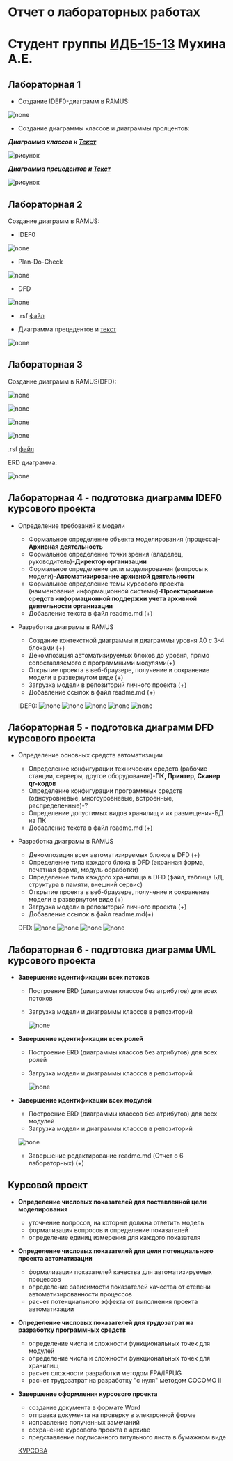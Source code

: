 # Отчет о лабораторных работах
# Студент группы [ИДБ-15-13](https://github.com/stankin/design-2018/wiki/list-idb-15-13) Мухина А.Е.

## Лабораторная 1

* Создание IDEF0-диаграмм в RAMUS:

![none](https://github.com/MuhinaAlexandra/Lab2018/blob/master/1.png)

* Создание диаграммы классов и  диаграммы пролцентов:

***Диаграмма классов и [Текст](https://github.com/MuhinaAlexandra/Lab2018/blob/master/2.1.txt)***

![рисунок](https://github.com/MuhinaAlexandra/Lab2018/blob/master/2.png)

***Диаграмма прецедентов и [Текст](https://github.com/MuhinaAlexandra/Lab2018/blob/master/2%2C2.txt)***

![рисунок](https://github.com/MuhinaAlexandra/Lab2018/blob/master/3.PNG)

## Лабораторная 2

Coздание диаграмм в RAMUS:

* IDEF0

![none](https://github.com/MuhinaAlexandra/Lab2018/blob/master/model.png)

* Plan-Do-Check

![none](https://github.com/MuhinaAlexandra/Lab2018/blob/master/model2.png)

* DFD

![none](https://github.com/MuhinaAlexandra/Lab2018/blob/master/model3.png)

* .rsf [файл](https://github.com/MuhinaAlexandra/Lab2018/blob/master/LABA2.rsf)

* Диаграмма прецедентов и [текст](https://github.com/MuhinaAlexandra/Lab2018/blob/master/l2.txt)

![none](https://github.com/MuhinaAlexandra/Lab2018/blob/master/fP6zIiH058NhdQUufD9YmGSGsQnr89tra8oxORCPcPbWuGhP2DhO28gDXRv140Fhp-eht7aZ3oGhwIrck1m-lhc7cLWdZIkNkR2Bh3YJHYv99auRkX2ZgKmMCwFB8ZtMEQAJUUQK68N6wFCkcUP006gJAZECBWU-qgf4MlLlOwvE7JbD9flD7QMPKOdBT2.png)

## Лабораторная 3

Coздание диаграмм в RAMUS(DFD):

![none](https://github.com/MuhinaAlexandra/Lab2018/blob/master/model1_lb3.png)

![none](https://github.com/MuhinaAlexandra/Lab2018/blob/master/model2_lb3.png)

![none](https://github.com/MuhinaAlexandra/Lab2018/blob/master/model3_lb3.png)

![none](https://github.com/MuhinaAlexandra/Lab2018/blob/master/model4_lb4.png)

.rsf [файл](https://github.com/MuhinaAlexandra/Lab2018/blob/master/LABA3GITHUB.rsf)

ERD диаграмма:

![none](https://github.com/MuhinaAlexandra/Lab2018/blob/master/ERD.png)


## Лабораторная 4 - подготовка диаграмм IDEF0 курсового проекта
* Определение требований к модели
  - Формальное определение объекта моделирования (процесса)-**Архивная деятельность**
  - Формальное определение точки зрения (владелец, руководитель)-**Директор организации**
  - Формальное определение цели моделирования (вопросы к модели)-**Автоматизирование архивной деятельности**
  - Формальное определение темы курсового проекта (наименование информационной системы)-**Проектирование средств информационной поддержки учета архивной деятельности организации**
  - Добавление текста в файл readme.md (+)
* Разработка диаграмм в RAMUS
  - Создание контекстной диаграммы и диаграммы уровня A0 c 3-4 блоками (+)
  - Декомпозиция автоматизируемых блоков до уровня, прямо сопоставляемого с программными модулями(+)
  - Открытие проекта в веб-браузере, получение и сохранение модели в развернутом виде (+)
  - Загрузка модели в репозиторий личного проекта (+)
  - Добавление ссылок в файл readme.md (+)
  
  IDEF0:
  ![none](https://github.com/MuhinaAlexandra/Lab2018/blob/master/%D0%90%D1%80%D1%85%D1%85%D0%B8%D0%B2%D0%BD%D0%B0%D1%8F%20%D0%B4%D0%B5%D1%8F%D1%82%D0%B5%D0%BB%D1%8C%D0%BD%D0%BE%D1%81%D1%82%D1%8C(1).png)
  ![none](https://github.com/MuhinaAlexandra/Lab2018/blob/master/%D0%90%D1%80%D1%85%D0%B8%D0%B2%D0%BD%D0%B0%D1%8F%20%D0%B4%D0%B5%D1%8F%D1%82%D0%B5%D0%BB%D1%8C%D0%BD%D0%BE%D1%81%D1%82%D1%8C(2).png)
  ![none](https://github.com/MuhinaAlexandra/Lab2018/blob/master/%D0%9E%D0%B1%D1%80%D0%B0%D0%B1%D0%BE%D1%82%D0%BA%D0%B0%20%D0%B7%D0%B0%D0%BF%D1%80%D0%BE%D1%81%D0%BE%D0%B2(3).png)
  ![none](https://github.com/MuhinaAlexandra/Lab2018/blob/master/%D0%97%D0%B0%D0%BF%D0%B8%D1%81%D1%8C%20%D0%B8%D0%BD%D1%84%D0%BE%D1%80%D0%BC%D0%B0%D1%86%D0%B8%D0%B8(5).png)
  ![none](https://github.com/MuhinaAlexandra/Lab2018/blob/master/%D0%9F%D0%BE%D0%B8%D1%81%D0%BA%20%D0%B4%D0%B5%D0%BB%D0%B0(8).png)
## Лабораторная 5 - подготовка диаграмм DFD курсового проекта
* Определение основных средств автоматизации
  - Определение конфигурации технических средств (рабочие станции, серверы, другое оборудование)-**ПК, Принтер, Сканер qr-кодов**
  - Определение конфигурации программных средств (одноуровневые, многоуровневые, встроенные, распределенные)-?
  - Определение допустимых видов хранилищ и их размещения-БД на ПК
  - Добавление текста в файл readme.md (+)
* Разработка диаграмм в RAMUS
  - Декомпозиция всех автоматизируемых блоков в DFD (+)
  - Определение типа каждого блока в DFD (экранная форма, печатная форма, модуль обработки)
  - Определение типа каждого хранилища в DFD (файл, таблица БД, структура в памяти, внешний сервис)
  - Открытие проекта в веб-браузере, получение и сохранение модели в развернутом виде (+)
  - Загрузка модели в репозиторий личного проекта (+)
  - Добавление ссылок в файл readme.md(+)
  
  DFD:
  ![none](https://github.com/MuhinaAlexandra/Lab2018/blob/master/%D0%90%D0%B2%D1%82%D0%BE%D1%80%D0%B8%D0%B7%D0%B0%D1%86%D0%B8%D1%8F(4)DFD.png)
  ![none](https://github.com/MuhinaAlexandra/Lab2018/blob/master/%D0%9F%D0%BE%D0%B8%D1%81%D0%BA%20%D0%B2%20%D0%91%D0%94(6)%20DFD.png)
  ![none](https://github.com/MuhinaAlexandra/Lab2018/blob/master/%D0%97%D0%B0%D0%BF%D0%B8%D1%81%D1%8C%20%D0%B2%20%D0%91%D0%94(7)DFD.png)
  ![none](https://github.com/MuhinaAlexandra/Lab2018/blob/master/%D0%A0%D0%B0%D0%B1%D0%BE%D1%82%D0%B0%20%D1%81%20%D0%91%D0%94(9)DFD.png)
## Лабораторная 6 - подготовка диаграмм UML курсового проекта
* **Завершение идентификации всех потоков**
  - Построение ERD (диаграммы классов без атрибутов) для всех потоков
  - Загрузка модели и диаграммы классов в репозиторий
  
    ![none](https://github.com/MuhinaAlexandra/Lab2018/blob/master/%D0%9F%D0%BE%D1%82%D0%BE%D0%BA%D0%B8%20ERD.png)
* **Завершение идентификации всех ролей**
  - Построение ERD (диаграммы классов без атрибутов) для всех ролей
  - Загрузка модели и диаграммы классов в репозиторий
  
    ![none](https://github.com/MuhinaAlexandra/Lab2018/blob/master/%D0%A0%D0%BE%D0%BB%D0%B8%20ERD.png)
* **Завершение идентификации всех модулей**
  - Построение ERD (диаграммы классов без атрибутов) для всех модулей
  - Загрузка модели и диаграммы классов в репозиторий
  
   ![none](https://github.com/MuhinaAlexandra/Lab2018/blob/master/%D0%9C%D0%BE%D0%B4%D1%83%D0%BB%D0%B8%20ERD.png)
  - Завершение редактирование readme.md (Отчет о 6 лабораторных) (+)

## Курсовой проект
* **Определение числовых показателей для поставленной цели моделирования**
  - уточнение вопросов, на которые должна ответить модель
  - формализация вопросов и определение показателей
  - определение единиц измерения для каждого показателя
* **Определение числовых показателей для цели потенциального проекта автоматизации**
  - формализации показателей качества для автоматизируемых процессов
  - определение зависимости показателей качества от степени автоматизированности процессов
  - расчет потенциального эффекта от выполнения проекта автоматизации
* **Определение числовых показателей для трудозатрат на разработку программных средств**
  - определение числа и сложности функциональных точек для модулей
  - определение числа и сложности функциональных точек для хранилищ
  - расчет сложности разработки методом FPA/IFPUG
  - расчет трудозатрат на разработку "с нуля" методом COCOMO II
* **Завершение оформления курсового проекта**
  - создание документа в формате Word
  - отправка документа на проверку в электронной форме
  - исправление полученных замечаний
  - сохранение курсового проекта в архиве
  - представление подписанного титульного листа в бумажном виде
  
  
  [КУРСОВА](https://github.com/MuhinaAlexandra/Lab2018/blob/master/Kursach%20MUHINA_A_E%20IDB-15-13%20TOCHNO_ONO.docx)
